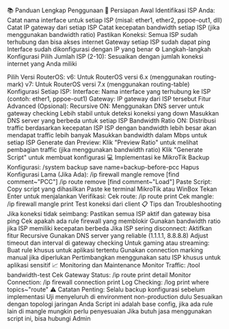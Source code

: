 📚 Panduan Lengkap Penggunaan
🔧 Persiapan Awal
Identifikasi ISP Anda:
Catat nama interface untuk setiap ISP (misal: ether1, ether2, pppoe-out1, dll)
Catat IP gateway dari setiap ISP
Catat kecepatan bandwidth setiap ISP (jika menggunakan bandwidth ratio)
Pastikan Koneksi:
Semua ISP sudah terhubung dan bisa akses internet
Gateway setiap ISP sudah dapat ping
Interface sudah dikonfigurasi dengan IP yang benar
⚙️ Langkah-langkah Konfigurasi
Pilih Jumlah ISP (2-10):
Sesuaikan dengan jumlah koneksi internet yang Anda miliki

Pilih Versi RouterOS:
v6: Untuk RouterOS versi 6.x (menggunakan routing-mark)
v7: Untuk RouterOS versi 7.x (menggunakan routing-table)
Konfigurasi Setiap ISP:
Interface: Nama interface yang terhubung ke ISP (contoh: ether1, pppoe-out1)
Gateway: IP gateway dari ISP tersebut
Fitur Advanced (Opsional):
Recursive ON:
Menggunakan DNS server untuk gateway checking
Lebih stabil untuk deteksi koneksi yang down
Masukkan DNS server yang berbeda untuk setiap ISP
Bandwidth Ratio ON:
Distribusi traffic berdasarkan kecepatan ISP
ISP dengan bandwidth lebih besar akan mendapat traffic lebih banyak
Masukkan bandwidth dalam Mbps untuk setiap ISP
Generate dan Preview:
Klik "Preview Ratio" untuk melihat pembagian traffic (jika menggunakan bandwidth ratio)
Klik "Generate Script" untuk membuat konfigurasi
💻 Implementasi ke MikroTik
Backup Konfigurasi:
/system backup save name=backup-before-pcc
Hapus Konfigurasi Lama (Jika Ada):
/ip firewall mangle remove [find comment~"PCC"]
/ip route remove [find comment~"Load"]
Paste Script:
Copy script yang dihasilkan
Paste ke terminal MikroTik atau WinBox
Tekan Enter untuk menjalankan
Verifikasi:
Cek route: /ip route print
Cek mangle: /ip firewall mangle print
Test koneksi dari client
📋 Tips dan Troubleshooting
Jika koneksi tidak seimbang:
Pastikan semua ISP aktif dan gateway bisa ping
Cek apakah ada rule firewall yang memblokir
Gunakan bandwidth ratio jika ISP memiliki kecepatan berbeda
Jika ISP sering disconnect:
Aktifkan fitur Recursive
Gunakan DNS server yang reliable (1.1.1.1, 8.8.8.8)
Adjust timeout dan interval di gateway checking
Untuk gaming atau streaming:
Buat rule khusus untuk aplikasi tertentu
Gunakan connection marking manual jika diperlukan
Pertimbangkan menggunakan satu ISP khusus untuk aplikasi sensitif
📈 Monitoring dan Maintenance
Monitor Traffic: /tool bandwidth-test
Cek Gateway Status: /ip route print detail
Monitor Connection: /ip firewall connection print
Log Checking: /log print where topics~"route"
⚠️ Catatan Penting:
Selalu backup konfigurasi sebelum implementasi
Uji menyeluruh di environment non-production dulu
Sesuaikan dengan topologi jaringan Anda
Script ini adalah base config, jika ada rule lain di mangle mungkin perlu penyesuaian
Jika butuh jasa menggunakan script ini, bisa hubungi Admin
